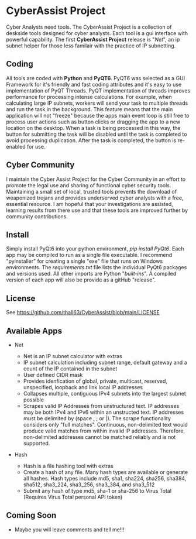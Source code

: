 # CyberAssist Project  
Cyber Analysts need tools. The CyberAssist Project is a collection of deskside tools designed for cyber analysts. Each tool is a gui interface with powerful capability. The first **CyberAssist Project** release is "*Net*", an ip subnet helper for those less familair with the practice of IP subnetting.  

## Coding
All tools are coded with **Python** and **PyQT6**. PyQT6 was selected as a GUI Framework for it's friendly and fast coding attributes and it's easy to use implementation of PyQT Threads. PyQT implementation of threads improves performance for processing intense calculations. For example, when calculating large IP subnets, workers will send your task to multiple threads and run the task in the background. This feature means that the main application will not "freeze" because the apps main event loop is still free to process user actions such as button clicks or dragging the app to a new location on the desktop. When a task is being processed in this way, the button for submitting the task will be disabled until the task is completed to avoid processing duplication. After the task is completed, the button is re-enabled for use. 

## Cyber Community
I maintain the Cyber Assist Project for the Cyber Community in an effort to promote the legal use and sharing of functional cyber security tools. Maintaining a small set of local, trusted tools prevents the download of weaponized trojans and provides underserved cyber analysts with a free, essential resource. I am hopeful that your investigations are assisted, learning results from there use and that these tools are improved further by community contributions.

## Install
Simply install PyQt6 into your python environment, *pip install PyQt6*. Each app may be compiled to run as a single file executable. I recommend "pyinstaller" for creating a single "exe" file that runs on Windows environments. The *requirements.txt* file lists the individual PyQt6 packages and versions used. All other imports are Python "*built-ins*". A compiled version of each app will also be provide as a gitHub "release".

## License
See https://github.com/thall63/CyberAssist/blob/main/LICENSE

## Available Apps
- Net
  - Net is an IP subnet calculator with extras
  - IP subnet calculation including subnet range, default gateway and a count of the IP contained in the subnet
  - User defined CIDR mask
  - Provides idenfication of global, private, multicast, reserved, unspecified, loopback and link local IP addresses
  - Collapses multiple, contiguous IPv4 subnets into the largest subnet possible
  - Scrapes valid IP Addresses from unstructured text. IP addresses may be both IPv4 and IPv6 within an unstructed text. IP addresses must be delimited by (space , ; or |). The scrape functionality considers only "full matches". Continuous, non-delimited text would produce valid matches from within invalid IP addresses. Therefore, non-delimited addresses cannot be matched reliably and is not supported.

- Hash
  - Hash is a file hashing tool with extras
  - Create a hash of any file. Many hash types are available or generate all hashes. Hash types include md5, sha1, sha224, sha256, sha384, sha512, sha3_224, sha3_256, sha3_384, and sha3_512
  - Submit any hash of type md5, sha-1 or sha-256 to Virus Total (Requires Virus Total personal API token)

## Coming Soon
- Maybe you will leave comments and tell me!!!
